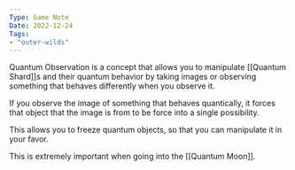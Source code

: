 ```yaml
---
Type: Game Note
Date: 2022-12-24
Tags:
- "outer-wilds"
---
```

Quantum Observation is a concept that allows you to manipulate [[Quantum Shard]]s and their quantum behavior by taking images or observing something that behaves differently when you observe it.

If you observe the image of something that behaves quantically, it forces that object that the image is from to be force into a single possibility.

This allows you to freeze quantum objects, so that you can manipulate it in your favor.

This is extremely important when going into the [[Quantum Moon]].